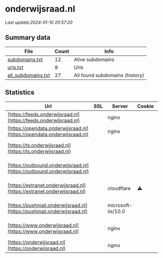 # onderwijsraad.nl
*Last update:2024-01-10 20:57:20*
## Summary data
| File       | Count | Info |
|------------|-------|------|
|[subdomains.txt](/data/onderwijsraad/subdomains.txt)|12|Alive subdomains|
|[urls.txt](/data/onderwijsraad/urls.txt)|8|Urls|
|[all_subdomains.txt](/data/onderwijsraad/all_subdomains.txt)|27|All found subdomains (history)|
## Statistics
| Url | SSL | Server | Cookie | HSTS | CSP | XFO | XXP | RP | Tech |
|------------|-------|------|------|------|------|------|------|------|------|
|[https://feeds.onderwijsraad.nl](https://feeds.onderwijsraad.nl)| |nginx| |:white_check_mark: | |:white_check_mark: |:white_check_mark: |:white_check_mark: |HSTS Nginx|
|[https://opendata.onderwijsraad.nl](https://opendata.onderwijsraad.nl)| |nginx| |:white_check_mark: | |:white_check_mark: |:white_check_mark: |:white_check_mark: |HSTS Nginx|
|[https://ts.onderwijsraad.nl](https://ts.onderwijsraad.nl)| | | | | | | |:white_check_mark: |IIS:10.0 Windows Ser...|
|[https://outbound.onderwijsraad.nl](https://outbound.onderwijsraad.nl)| | | | | | | |:white_check_mark: |IIS:10.0 Windows Ser...|
|[https://extranet.onderwijsraad.nl](https://extranet.onderwijsraad.nl)| |cloudflare|:warning: | | |:white_check_mark: | |:white_check_mark: |Cloudflare HTTP/3 Ki...|
|[https://pushmail.onderwijsraad.nl](https://pushmail.onderwijsraad.nl)| |microsoft-iis/10.0| | | |:white_check_mark: | |:white_check_mark: |IIS:10.0 Windows Ser...|
|[https://www.onderwijsraad.nl](https://www.onderwijsraad.nl)| |nginx| |:white_check_mark: |:warning: |:white_check_mark: |:white_check_mark: |:white_check_mark: |Bloomreach HSTS Ngin...|
|[https://onderwijsraad.nl](https://onderwijsraad.nl)| |nginx| |:white_check_mark: |:warning: |:white_check_mark: |:white_check_mark: |:white_check_mark: |HSTS Nginx|